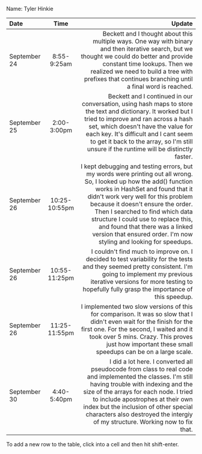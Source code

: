 Name: Tyler Hinkie

| Date         |     Time      |                                                                                                                                                                                                                                                                                                                                                                                                                 Update |
|:-------------|:-------------:|-----------------------------------------------------------------------------------------------------------------------------------------------------------------------------------------------------------------------------------------------------------------------------------------------------------------------------------------------------------------------------------------------------------------------:|
| September 24 |  8:55-9:25am  |                                                                                                                                     Beckett and I thought about this multiple ways. One way with binary and then iterative search, but we thought we could do better and provide constant time lookups. Then we realized we need to build a tree with prefixes that continues branching until a final word is reached. |
| September 25 |  2:00-3:00pm  |                                                                                        Beckett and I continued in our conversation, using hash maps to store the text and dictionary. It worked but I tried to improve and ran across a hash set, which doesn't have the value for each key. It's difficult and I cant seem to get it back to the array, so I'm still unsure if the runtime will be distinctly faster. |
| September 26 | 10:25-10:55pm | I kept debugging and testing errors, but my words were printing out all wrong. So, I looked up how the add() function works in HashSet and found that it didn't work very well for this problem because it doesn't ensure the order. Then I searched to find which data structure I could use to replace this, and found that there was a linked version that ensured order. I'm now styling and looking for speedups. |
| September 26 | 10:55-11:25pm |                                                                                                                                                                     I couldn't find much to improve on. I decided to test variability for the tests and they seemed pretty consistent. I'm going to implement my previous iterative versions for more testing to hopefully fully grasp the importance of this speedup. |
| September 26 | 11:25-11:55pm |                                                                                                                                                 I implemented two slow versions of this for comparison. It was so slow that I didn't even wait for the finish for the first one. For the second, I waited and it took over 5 mins. Crazy. This proves just how important these small speedups can be on a large scale. |
| September 30 |  4:40-5:40pm  |                                                               I did a lot here. I converted all pseudocode from class to real code and implemented the classes. I'm still having trouble with indexing and the size of the arrays for each node. I tried to include apostrophes at their own index but the inclusion of other special characters also destroyed the intergiy of my structure. Working now to fix that. |


To add a new row to the table, click into a cell and then hit shift-enter.